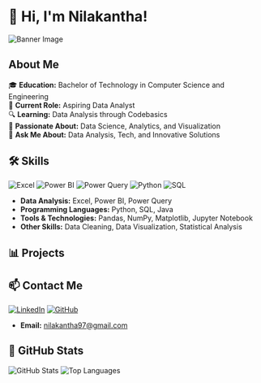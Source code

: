 # 👋 Hi, I'm Nilakantha!

![Banner Image](path-to-your-banner-image)

## About Me
🎓 **Education:** Bachelor of Technology in Computer Science and Engineering  
💼 **Current Role:** Aspiring Data Analyst  
🔍 **Learning:** Data Analysis through Codebasics  
🌱 **Passionate About:** Data Science, Analytics, and Visualization  
💬 **Ask Me About:** Data Analysis, Tech, and Innovative Solutions

## 🛠️ Skills
![Excel](https://img.shields.io/badge/Excel-217346?style=for-the-badge&logo=microsoft-excel&logoColor=white)
![Power BI](https://img.shields.io/badge/Power%20BI-F2C811?style=for-the-badge&logo=power-bi&logoColor=black)
![Power Query](https://img.shields.io/badge/Power%20Query-3B6DB0?style=for-the-badge&logo=powerquery&logoColor=white)
![Python](https://img.shields.io/badge/Python-3776AB?style=for-the-badge&logo=python&logoColor=white)
![SQL](https://img.shields.io/badge/SQL-336791?style=for-the-badge&logo=postgresql&logoColor=white)

- **Data Analysis:** Excel, Power BI, Power Query
- **Programming Languages:** Python, SQL, Java
- **Tools & Technologies:** Pandas, NumPy, Matplotlib, Jupyter Notebook
- **Other Skills:** Data Cleaning, Data Visualization, Statistical Analysis

## 📊 Projects


## 📫 Contact Me
[![LinkedIn](https://img.shields.io/badge/LinkedIn-0A66C2?style=for-the-badge&logo=linkedin&logoColor=white)](https://www.linkedin.com/in/nilakantha97)
[![GitHub](https://img.shields.io/badge/GitHub-171515?style=for-the-badge&logo=github&logoColor=white)](https://github.com/nilakantha97)
- **Email:** [nilakantha97@gmail.com](mailto:nilakantha97@gmail.com)

## 🌟 GitHub Stats
![GitHub Stats](https://github-readme-stats.vercel.app/api?username=nilakantha97&show_icons=true&theme=radical)
![Top Languages](https://github-readme-stats.vercel.app/api/top-langs/?username=nilakantha97&layout=compact&theme=radical)
